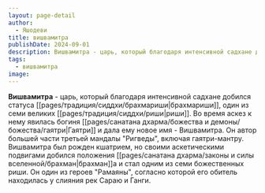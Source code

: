 ```yaml
---
layout: page-detail
author:
  - Яшодеви
title: вишвамитра
publishDate: 2024-09-01
description: Вишвамитра - царь, который благодаря интенсивной садхане добился статуса брахмариши, один из семи великих риши. Во время аскез к нему явилась богиня Гаятри и дала ему новое имя - Вишвамитра. Он автор большей части третьей мандалы Ригведы, включая гаятри-мантру.
tags:
  - вишвамитра
image:
---
```

**Вишвамитра** - царь, который благодаря интенсивной садхане добился статуса [[pages/традиция/сиддхи/брахмариши|брахмариши]], один из семи великих [[pages/традиция/сиддхи/риши|риши]]. Во время аскез к нему явилась богиня [[pages/санатана дхарма/божества и демоны/божества/гаятри|Гаятри]] и дала ему новое имя - Вишвамитра. Он автор большей части третьей мандалы "Ригведы", включая гаятри-мантру. Вишвамитра был рожден кшатрием, но своими аскетическими подвигами добился положения [[pages/санатана дхарма/законы и силы вселенной/брахман|брахман]]а и стал одним из семи божественных риши. Он один из героев "Рамаяны", согласно которой его обитель находилась у слияния рек Сараю и Ганги.

